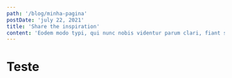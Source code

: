 ```yaml
---
path: '/blog/minha-pagina'
postDate: 'july 22, 2021'
title: 'Share the inspiration'
content: 'Eodem modo typi, qui nunc nobis videntur parum clari, fiant sollemnes in futurum. Eodem modo typiZ, qui nunc nobis videntur parum. Ut wisi enim ad minim '
---
```

# Teste